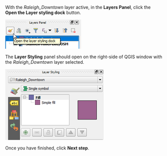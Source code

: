 With the *Raleigh_Downtown* layer active, in the **Layers Panel**,
click the **Open the Layer styling dock** button.

![open_layer_styling_dock](open_layer_styling_dock.png)

The **Layer Styling** panel should open on the right-side of QGIS window
with the *Raleigh_Downtown* layer selected.

![layer_styling_panel](layer_styling_panel.png)

Once you have finished, click **Next step**.